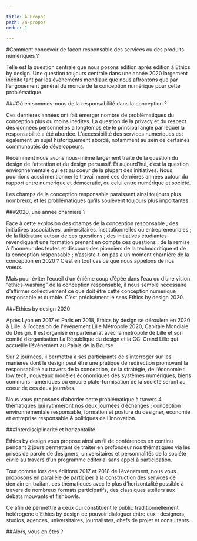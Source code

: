 ```yaml
---

title: À Propos
path: /a-propos
order: 1

---
```


#Comment concevoir de façon responsable des services ou des produits numériques ?

Telle est la question centrale que nous posons édition après édition à Ethics by design. Une question toujours centrale dans une année 2020 largement inédite tant par les évènements mondiaux que nous affrontons que par l’engouement général du monde de la conception numérique pour cette problématique.

###Où en sommes-nous de la responsabilité dans la conception ?

Ces dernières années ont fait émerger nombre de problématiques du conception plus ou moins inédites. La question de la privacy et du respect des données personnelles a longtemps été le principal angle par lequel la responsabilité a été abordée. L’accessibilité des services numériques est également un sujet historiquement abordé, notamment au sein de certaines communautés de développeurs.

Récemment nous avons nous-même largement traité de la question du design de l’attention et du design persuasif. Et aujourd’hui, c’est la question environnementale qui est au coeur de la plupart des initiatives. Nous pourrions aussi mentionner le travail mené ces dernières années autour du rapport entre numérique et démocratie, ou celui entre numérique et société.

Les champs de la conception responsable paraissent ainsi toujours plus nombreux, et les problématiques qu’ils soulèvent toujours plus importantes.

###2020, une année charnière ?

Face à cette explosion des champs de la conception responsable ; des initiatives associatives, universitaires, institutionnelles ou entrepreneuriales ; de la littérature autour de ces questions ; des initiatives étudiantes revendiquant une formation prenant en compte ces questions ; de la remise à l’honneur des textes et discours des pionniers de la technocritique et de la conception responsable ; n’assiste-t-on pas à un moment charnière de la conception en 2020 ? C’est en tout cas ce que nous appelons de nos voeux.

Mais pour éviter l’écueil d’un énième coup d’épée dans l’eau ou d’une vision “ethics-washing” de la conception responsable, il nous semble nécessaire d’affirmer collectivement ce que doit être cette conception numérique responsable et durable. C’est précisément le sens Ethics by design 2020.

###Ethics by design 2020 

Après Lyon en 2017 et Paris en 2018, Ethics by design se déroulera en 2020 à Lille, à l’occasion de l'événement Lille Métropole 2020, Capitale Mondiale du Design. Il est organisé en partenariat avec la métropole de Lille et son comité d’organisation La République du design et la CCI Grand Lille qui accueille l’évènement au Palais de la Bourse.

Sur 2 journées, il permettra à ses participants de s’interroger sur les manières dont le design peut être une pratique de redirection promovant la responsabilité au travers de la conception, de la stratégie, de l’économie : low tech, nouveaux modèles économiques des systèmes numériques, biens communs numériques ou encore plate-formisation de la société seront au coeur de ces deux journées.

Nous vous proposons d’aborder cette problématique à travers 4 thématiques qui rythmeront nos deux journées d’échanges : conception environnementale responsable, formation et posture du designer, économie et entreprise responsable & politiques de l’innovation.

###Interdisciplinarité et horizontalité

Ethics by design vous propose ainsi un fil de conférences en continu pendant 2 jours permettant de traiter en profondeur nos thématiques via les prises de parole de designers, universitaires et personnalités de la société civile au travers d’un programme éditorial sans appel à participation.

Tout comme lors des éditions 2017 et 2018 de l’évènement, nous vous proposons en parallèle de participer à la construction des services de demain en traitant ces thématiques avec le plus d’horizontalité possible à travers de nombreux formats participatifs, des classiques ateliers aux débats mouvants et fishbowls.

Ce afin de permettre à ceux qui constituent le public traditionnellement hétérogène d’Ethics by design de pouvoir dialoguer entre eux : designers, studios, agences, universitaires, journalistes, chefs de projet et consultants. 

##Alors, vous en êtes ?